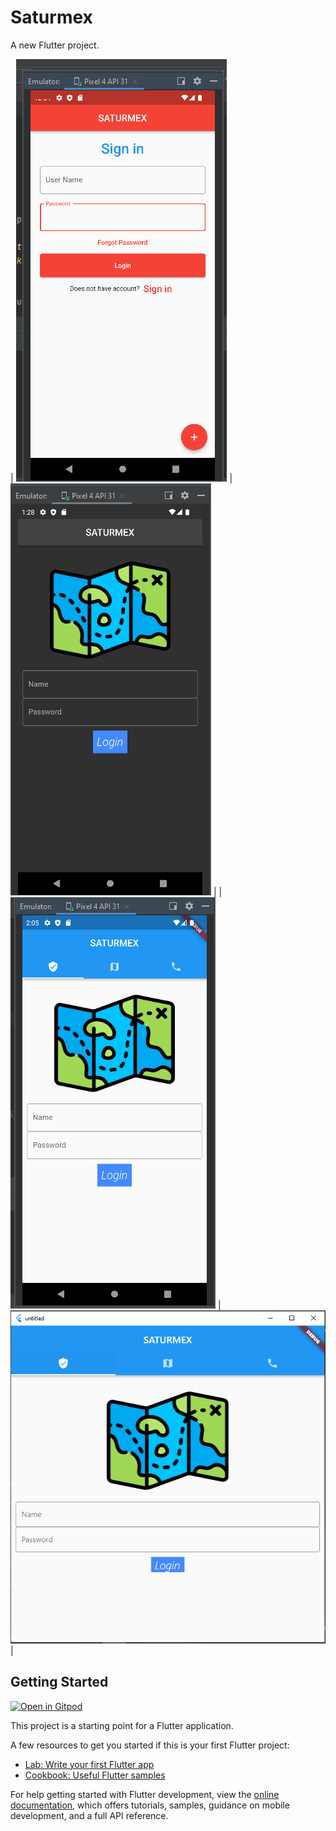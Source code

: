 # Saturmex

A new Flutter project.







| ![Alt text](saturmex.png "a title")    | ![Alt text](saturmex_2.png "a title")      |
| ![Alt text](saturmex_3.png "a title")   | ![Alt text](saturmex_windows.png "a title")        |

## Getting Started

[![Open in Gitpod](https://gitpod.io/button/open-in-gitpod.svg)](https://gitpod.io/#https://github.com/faustinoloeza/saturmex/)

This project is a starting point for a Flutter application.

A few resources to get you started if this is your first Flutter project:

- [Lab: Write your first Flutter app](https://docs.flutter.dev/get-started/codelab)
- [Cookbook: Useful Flutter samples](https://docs.flutter.dev/cookbook)

For help getting started with Flutter development, view the
[online documentation](https://docs.flutter.dev/), which offers tutorials,
samples, guidance on mobile development, and a full API reference.
